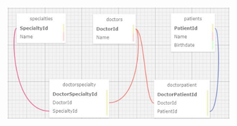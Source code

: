 &nbsp;&nbsp;&nbsp;&nbsp;&nbsp;&nbsp;&nbsp;&nbsp;&nbsp;&nbsp;&nbsp;&nbsp;![alt text](https://github.com/keidsiri/DoctorOffice/blob/main/DoctorOffice/wwwroot/Img/sql.JPG?raw=true)
